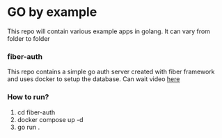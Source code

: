 # GO by example

This repo will contain various example apps in golang. It can vary from folder to folder


### fiber-auth
This repo contains a simple go auth server created with fiber framework and uses docker to setup the database. Can wait video [here](https://youtu.be/SAsTnFRbGR8)

### How to run?
1. cd fiber-auth
2. docker compose up -d
3. go run .

